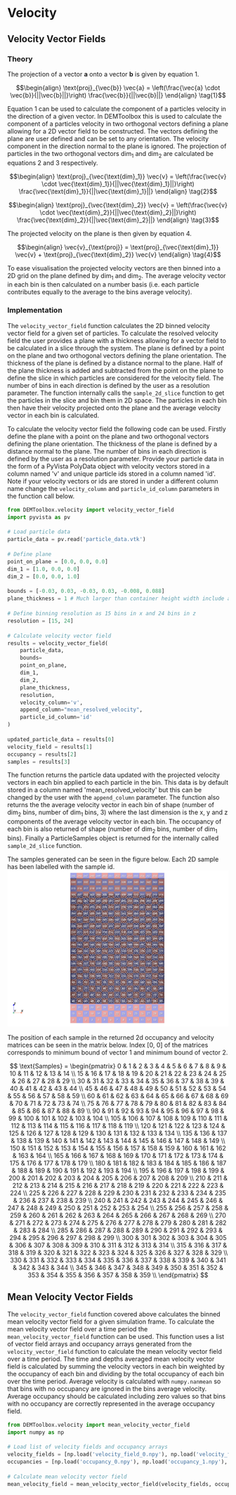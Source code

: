 # Velocity
## Velocity Vector Fields
### Theory

The projection of a vector **a** onto a vector **b** is given by equation 1.

```math
\begin{align}
\text{proj}_{\vec{b}} \vec{a} = \left(\frac{\vec{a} \cdot \vec{b}}{||\vec{b}||}\right) \frac{\vec{b}}{||\vec{b}||}
\end{align}
\tag{1}
```

Equation 1 can be used to calculate the component of a particles velocity in the direction of a given vector. In DEMToolbox this is used to calculate the component of a particles velocity in two orthogonal vectors defining a plane allowing for a 2D vector field to be constructed. The vectors defining the plane are user defined and can be set to any orientation. The velocity component in the direction normal to the plane is ignored. The projection of particles in the two orthogonal vectors $\text{dim}_1$ and $\text{dim}_2$ are calculated be equations 2 and 3 respectively.

```math
\begin{align}
\text{proj}_{\vec{\text{dim}_1}} \vec{v} = \left(\frac{\vec{v} \cdot \vec{\text{dim}_1}}{||\vec{\text{dim}_1}||}\right) \frac{\vec{\text{dim}_1}}{||\vec{\text{dim}_1}||}
\end{align}
\tag{2}
``` 

```math
\begin{align}
\text{proj}_{\vec{\text{dim}_2}} \vec{v} = \left(\frac{\vec{v} \cdot \vec{\text{dim}_2}}{||\vec{\text{dim}_2}||}\right) \frac{\vec{\text{dim}_2}}{||\vec{\text{dim}_2}||}
\end{align}
\tag{3}
```

The projected velocity on the plane is then given by equation 4.

```math
\begin{align}
\vec{v}_{\text{proj}} = \text{proj}_{\vec{\text{dim}_1}} \vec{v} + \text{proj}_{\vec{\text{dim}_2}} \vec{v}
\end{align}
\tag{4}
```

To ease visualisation the projected velocity vectors are then binned into a 2D grid on the plane defined by $\text{dim}_1$ and $\text{dim}_2$. The average velocity
vector in each bin is then calculated on a number basis (i.e. each particle contributes equally to the average to the bins average velocity).

### Implementation

The `velocity_vector_field` function calculates the 2D binned velocity vector field for a given set of particles. To calculate the resolved velocity field the user provides a plane with a thickness allowing for a vector field to be calculated in a slice through the system. The plane is defined by a point on the plane and two orthogonal vectors defining the plane orientation. The thickness of the plane is defined by a distance normal to the plane. Half of the plane thickness is added and subtracted from the point on the plane to define the slice in which particles are considered for the velocity field. The number of bins in each direction is defined by the user as a resolution parameter. The function internally calls the `sample_2d_slice` function to get the particles in the slice and bin them in 2D space. The particles in each bin then have their velocity projected onto the plane and the average velocity vector in each bin is calculated.

To calculate the velocity vector field the following code can be used. Firstly define
the plane with a point on the plane and two orthogonal vectors defining the plane orientation. The thickness of the plane is defined by a distance normal to the plane. The number of bins in each direction is defined by the user as a resolution parameter.
Provide your particle data in the form of a  PyVista PolyData object with velocity vectors stored in a column named 'v' and unique particle ids stored in a column named 'id'. Note if your velocity vectors or ids are stored in under a different column name change the `velocity_column` and `particle_id_column` parameters in the function call below.

```python
from DEMToolbox.velocity import velocity_vector_field
import pyvista as pv

# Load particle data
particle_data = pv.read('particle_data.vtk')

# Define plane
point_on_plane = [0.0, 0.0, 0.0]
dim_1 = [1.0, 0.0, 0.0]
dim_2 = [0.0, 0.0, 1.0]

bounds = [-0.03, 0.03, -0.03, 0.03, -0.008, 0.088] 
plane_thickness = 1 # Much larger than container height width include all particles

# Define binning resolution as 15 bins in x and 24 bins in z 
resolution = [15, 24]

# Calculate velocity vector field
results = velocity_vector_field(
    particle_data,
    bounds=
    point_on_plane,
    dim_1,
    dim_2,
    plane_thickness,
    resolution,
    velocity_column='v',
    append_column="mean_resolved_velocity",
    particle_id_column='id'
)

updated_particle_data = results[0]
velocity_field = results[1]
occupancy = results[2]
samples = results[3]
```

The function returns the particle data updated with the projected velocity vectors in each bin applied to each particle in the bin. This data is by default stored in a column named 'mean_resolved_velocity' but this can be changed by the user with the `append_column` parameter. The function also returns the the average velocity vector in each bin of shape (number of $\text{dim}_2$ bins, number of $\text{dim}_1$ bins, 3) where the last dimension is the x, y and z components of the average velocity vector in each bin. The occupancy of each bin is also returned of shape (number of $\text{dim}_2$ bins, number of $\text{dim}_1$ bins). Finally a ParticleSamples object is returned for the internally called `sample_2d_slice` function.

The samples generated can be seen in the figure below. Each 2D sample has been labelled with the sample id.
![2d_samples](https://github.com/Jack-Grogan/DEMToolbox/blob/main/docs/images/2D_sampling.png)

The position of each sample in the returned 2d occupancy and velocity matrices can be seen in the matrix below. Index [0, 0] of the matrices corresponds to minimum bound of vector 1 and minimum bound of vector 2. 

$$
\text{Samples} = \begin{pmatrix}
  0 & 1 & 2 & 3 & 4 & 5 & 6 & 7 & 8 & 9 & 10 & 11 & 12 & 13 & 14 \\
  15 & 16 & 17 & 18 & 19 & 20 & 21 & 22 & 23 & 24 & 25 & 26 & 27 & 28 & 29 \\ 
  30 & 31 & 32 & 33 & 34 & 35 & 36 & 37 & 38 & 39 & 40 & 41 & 42 & 43 & 44 \\
  45 & 46 & 47 & 48 & 49 & 50 & 51 & 52 & 53 & 54 & 55 & 56 & 57 & 58 & 59 \\
  60 & 61 & 62 & 63 & 64 & 65 & 66 & 67 & 68 & 69 & 70 & 71 & 72 & 73 & 74 \\
  75 & 76 & 77 & 78 & 79 & 80 & 81 & 82 & 83 & 84 & 85 & 86 & 87 & 88 & 89 \\
  90 & 91 & 92 & 93 & 94 & 95 & 96 & 97 & 98 & 99 & 100 & 101 & 102 & 103 & 104 \\
  105 & 106 & 107 & 108 & 109 & 110 & 111 & 112 & 113 & 114 & 115 & 116 & 117 & 118 & 119 \\
  120 & 121 & 122 & 123 & 124 & 125 & 126 & 127 & 128 & 129 & 130 & 131 & 132 & 133 & 134 \\
  135 & 136 & 137 & 138 & 139 & 140 & 141 & 142 & 143 & 144 & 145 & 146 & 147 & 148 & 149 \\
  150 & 151 & 152 & 153 & 154 & 155 & 156 & 157 & 158 & 159 & 160 & 161 & 162 & 163 & 164 \\
  165 & 166 & 167 & 168 & 169 & 170 & 171 & 172 & 173 & 174 & 175 & 176 & 177 & 178 & 179 \\
  180 & 181 & 182 & 183 & 184 & 185 & 186 & 187 & 188 & 189 & 190 & 191 & 192 & 193 & 194 \\
  195 & 196 & 197 & 198 & 199 & 200 & 201 & 202 & 203 & 204 & 205 & 206 & 207 & 208 & 209 \\
  210 & 211 & 212 & 213 & 214 & 215 & 216 & 217 & 218 & 219 & 220 & 221 & 222 & 223 & 224 \\
  225 & 226 & 227 & 228 & 229 & 230 & 231 & 232 & 233 & 234 & 235 & 236 & 237 & 238 & 239 \\
  240 & 241 & 242 & 243 & 244 & 245 & 246 & 247 & 248 & 249 & 250 & 251 & 252 & 253 & 254 \\
  255 & 256 & 257 & 258 & 259 & 260 & 261 & 262 & 263 & 264 & 265 & 266 & 267 & 268 & 269 \\
  270 & 271 & 272 & 273 & 274 & 275 & 276 & 277 & 278 & 279 & 280 & 281 & 282 & 283 & 284 \\
  285 & 286 & 287 & 288 & 289 & 290 & 291 & 292 & 293 & 294 & 295 & 296 & 297 & 298 & 299 \\
  300 & 301 & 302 & 303 & 304 & 305 & 306 & 307 & 308 & 309 & 310 & 311 & 312 & 313 & 314 \\
  315 & 316 & 317 & 318 & 319 & 320 & 321 & 322 & 323 & 324 & 325 & 326 & 327 & 328 & 329 \\
  330 & 331 & 332 & 333 & 334 & 335 & 336 & 337 & 338 & 339 & 340 & 341 & 342 & 343 & 344 \\
  345 & 346 & 347 & 348 & 349 & 350 & 351 & 352 & 353 & 354 & 355 & 356 & 357 & 358 & 359 \\
\end{pmatrix}
$$

## Mean Velocity Vector Fields

The `velocity_vector_field` function covered above calculates the binned mean velocity vector field for a given simulation frame. To calculate the mean velocity vector field over a time period the `mean_velocity_vector_field` function can be used. This function uses a list of vector field arrays and occupancy arrays generated from the `velocity_vector_field` function to calculate the mean velocity vector field over a time period. The time and depths averaged mean velocity vector field is calculated by summing the velocity vectors in each bin weighted by the occupancy of each bin and dividing by the total occupancy of each bin over the time period. Average velocity is calculated with `numpy.nanmean` so that bins with no occupancy are ignored in the bins average velocity. Average occupancy should be calculated including zero values so that bins with no occupancy are correctly represented in the average occupancy field.

```python
from DEMToolbox.velocity import mean_velocity_vector_field
import numpy as np

# Load list of velocity fields and occupancy arrays
velocity_fields = [np.load('velocity_field_0.npy'), np.load('velocity_field_1.npy'), ...]
occupancies = [np.load('occupancy_0.npy'), np.load('occupancy_1.npy'), ...]

# Calculate mean velocity vector field
mean_velocity_field = mean_velocity_vector_field(velocity_fields, occupancies)
```